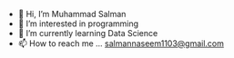 - 👋 Hi, I’m Muhammad Salman
- 👀 I’m interested in programming
- 🌱 I’m currently learning Data Science
- 📫 How to reach me ... salmannaseem1103@gmail.com

<!---
salman1919/salman1919 is a ✨ special ✨ repository because its `README.md` (this file) appears on your GitHub profile.
You can click the Preview link to take a look at your changes.
--->
